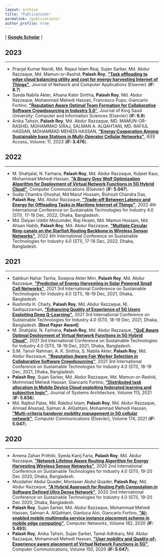 ```yaml
---
layout: archive
title: "Publications"
permalink: /publications/
author_profile: true
---
```


[ [**Google Scholar**](https://scholar.google.com/citations?user=6YbqlUkAAAAJ&hl=en&authuser=1) ]
## 2023
-----------
* Pranjal Kumar Nandi, Md. Rejaul Islam Reaj, Sujan Sarker, Md. Abdur Razzaque, Md. Mamun-or-Rashid, **Palash Roy**, [**"Task offloading to edge cloud balancing utility and cost for energy harvesting Internet of Things"**](https://www.sciencedirect.com/science/article/abs/pii/S1084804523001856?via%3Dihub), Journal of Network and Computer Applications (Elsevier) (**IF: 8.7**)
* Syeda Nabila Akter, Afsana Kabir Sinthia, **Palash Roy**, Md. Abdur Razzaque, Mohammad Mehedi Hassan, Francesco Pupo, Giancarlo Fortino, [**"Reputation Aware Optimal Team Formation for Collaborative Software Crowdsourcing in Industry 5.0**"](https://www.sciencedirect.com/science/article/pii/S1319157823002641), Journal of King Saud University: Computer and Information Sciences (Elsevier) (**IF: 6.9**)
* Anika Tahsin, **Palash Roy**, Md. Abdur Razzaque, MD. MAMUN-OR-RASHID, MOHAMMAD SIRAJ, SALMAN A. ALQAHTANI, MD. RAFIUL HASSAN, MOHAMMAD MEHEDI HASSAN, [**"Energy Cooperation Among Sustainable base Stations in Multi-Operator Cellular Networks"**](https://ieeexplore.ieee.org/document/10049573), IEEE Access, Volume: 11, 2023 (**IF: 3.476**).
## 2022
-----------
* M. Shahjalal, N. Farhana, **Palash Roy**, Md. Abdur Razzaque, Kuljeet Kaur, Mohammad Mehedi Hassan, [**"A Binary Grey Wolf Optimization Algorithm for Deployment of Virtual Network Functions in 5G Hybrid Cloud"**](https://www.sciencedirect.com/science/article/abs/pii/S0140366422002432?via%3Dihub), Computer Communications (Elsevier) (**IF: 5.047**).
* Sudip Chandra Ghoshal, Md Maruf Hossain, Bishozit Chandra Das, **Palash Roy**, Md. Abdur Razzaque, [**"Trade-off Between Latency and Energy for
Offloading Tasks in Maritime Internet of Things"**](https://ieeexplore.ieee.org/document/10103261), 2022 4th International Conference on Sustainable Technologies for Industry 4.0 (STI), 17-18 Dec, 2022, Dhaka, Bangladesh.
* Md. Daiyan Uddin Mozumder, Riaj Hosen, Md. Mamun Hossain, Md. Ahsan Habib, **Palash Roy**, Md. Abdur Razzaque, [**"Multiple Circular Ring-canals on the Starfish
Routing Backbone in Wireless Sensor Networks"**](https://ieeexplore.ieee.org/document/10103328), 2022 4th International Conference on Sustainable Technologies for Industry 4.0 (STI), 17-18 Dec, 2022, Dhaka, Bangladesh.
## 2021
-----------
* Sabikun Nahar Tanha, Sowpna Akter Mim, **Palash Roy**, Md. Abdur Razzaque, [**"Prediction of Energy Harvesting in Solar Powered Small Cell
Networks"**](https://ieeexplore.ieee.org/document/9732578), 2021 3rd International Conference on Sustainable Technologies for Industry 4.0 (STI), 18-19 Dec, 2021, Dhaka, Bangladesh.
* Rushmita H. Chaity, **Palash Roy**, Md. Abdur Razzaque, M. Sadiquzzaman, [**"Enhancing Quality of Experience of 5G Users Exploiting Deep
Q-Learning"**](https://ieeexplore.ieee.org/document/9732579), 2021 3rd International Conference on Sustainable Technologies for Industry 4.0 (STI), 18-19 Dec, 2021, Dhaka, Bangladesh. **[Best Paper
Award]**
* M. Shahjalal, N. Farhana, **Palash Roy**, Md. Abdur Razzaque, [**"QoE Aware Optimal Deployment of Virtual Network Functions in 5G Hybrid
Cloud"**](https://ieeexplore.ieee.org/document/9732604), 2021 3rd International Conference on Sustainable Technologies for Industry 4.0 (STI), 18-19 Dec, 2021, Dhaka, Bangladesh.
* S.M. Tanvir Rahman, A. K. Sinthia, S. Nabila Akter, **Palash Roy**, Md. Abdur Razzaque, [**"Reputation Aware Fair Worker Selection in Collaborative
Software Crowdsourcing"**](https://ieeexplore.ieee.org/document/9732415), 2021 3rd International Conference on Sustainable Technologies for Industry 4.0 (STI), 18-19 Dec, 2021, Dhaka,
Bangladesh.
* **Palash Roy**, Sujan Sarker, Md. Abdur Razzaque, Md. Mamun-or-Rashid, Mohmmad Mehedi Hassan, Giancarlo Fortino, [**"Distributed task allocation in Mobile Device Cloud exploiting federated learning and subjective logic"**](https://www.sciencedirect.com/science/article/abs/pii/S1383762120302162), Journal of Systems Architecture, Volume 113, 2021 (**IF: 5.836**).
* Md. Rajibul Palas, Md. Rakibul Islam, **Palash Roy**, Md. Abdur Razzaque, Ahmad Alsanad, Salman A. AlQahtani, Mohammad Mehedi Hassan, [**"Multi-criteria handover mobility management in 5G cellular network"**](https://www.sciencedirect.com/science/article/abs/pii/S014036642100164X), Computer Communications (Elsevier), Volume 174, 2021 (**IF: 5.047**).
## 2020
-----------
* Amena Zahan Prithibi, Syeda Kanij Faria, **Palash Roy**, Md. Abdur Razzaque, [**"Network Lifetime Aware Routing Algorithm for Energy Harvesting
Wireless Sensor Networks"**](https://ieeexplore.ieee.org/document/9350422), 2020 2nd International Conference on Sustainable Technologies for Industry 4.0 (STI), 19-20 Dec 2020, Dhaka,
Bangladesh.
* Mozdaher Abdul Quader, Montaser Abdul Quader, **Palash Roy**, Md. Abdur Razzaque, [**"A Hybrid Approach for Routing Path Computation in
Software Defined Ultra Dense Network"**](https://ieeexplore.ieee.org/document/9350414), 2020 2nd International Conference on Sustainable Technologies for Industry 4.0 (STI), 19-20 Dec 2020,
Dhaka, Bangladesh.
* **Palash Roy**, Sujan Sarker, Md. Abdur Razzaque, Mohammad Mehedi Hassan, Salman A. AlQahtani, Gianluca Aloi, Giancarlo Fortino, [**"AI-enabled mobile multimedia service instance placement scheme in mobile edge computing"**](https://www.sciencedirect.com/science/article/abs/pii/S1389128620312160), Computer Networks, Volume 182, 2020 (**IF:  5.493**). 
* **Palash Roy**, Anika Tahsin, Sujan Sarker, Tamal Adhikary, Md. Abdur Razzaque, Mohammad Mehedi Hassan, [**"User mobility and Quality-of-Experience aware placement of Virtual Network Functions in 5G"**](https://www.sciencedirect.com/science/article/abs/pii/S0140366419314227), Computer Communications, Volume 150, 2020 (**IF:  5.047**). 

<br/>
